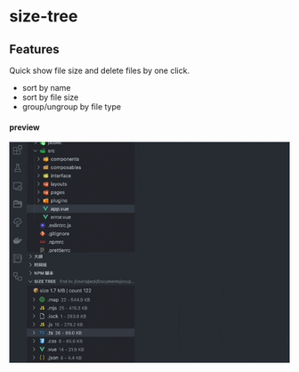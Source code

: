 # size-tree

## Features

Quick show file size and delete files by one click.

- sort by name
- sort by file size
- group/ungroup by file type

#### preview
![preview](images/preview.gif)